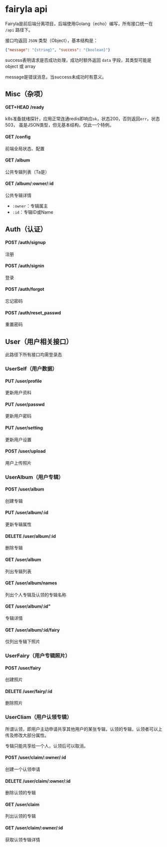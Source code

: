 # fairyla api

Fairyla是前后端分离项目，后端使用Golang（echo）编写，所有接口统一在 `/api` 路径下。

接口均返回 `JSON` 类型（Object），基本结构是：

```json
{"message": "{string}", "success": "{boolean}"}
```

success表明请求是否成功处理，成功时额外返回 `data` 字段，其类型可能是 object 或 array

message是错误消息，当success未成功时有意义。

## Misc（杂项）

#### GET+HEAD /ready

k8s准备就绪探针，应用正常连通redis即响应`ok`，状态200，否则返回`err`，状态503，
虽是JSON类型，但无基本结构，仅此一个特例。

#### GET /config

前端全局状态、配置

#### GET /album

公共专辑列表（Ta是）

#### GET /album/:owner/:id

公共专辑详情

- `:owner`：专辑属主
- `:id`：专辑ID或Name

## Auth（认证）

#### POST /auth/signup

注册

#### POST /auth/signin

登录

#### POST /auth/forgot

忘记密码

#### POST /auth/reset_passwd

重置密码

## User（用户相关接口）

此路径下所有接口均需登录态

### UserSelf（用户数据）

#### PUT /user/profile

更新用户资料

#### PUT /user/passwd

更新用户密码

#### PUT /user/setting

更新用户设置

#### POST /user/upload

用户上传照片

### UserAlbum（用户专辑）

#### POST /user/album

创建专辑

#### PUT /user/album/:id

更新专辑属性

#### DELETE /user/album/:id

删除专辑

#### GET /user/album

列出专辑列表

#### GET /user/album/names

列出个人专辑及认领的专辑名称

#### GET /user/album/:id"

专辑详情

#### GET /user/album/:id/fairy

仅列出专辑下照片

### UserFairy（用户专辑照片）

#### POST /user/fairy

创建照片

#### DELETE /user/fairy/:id

删除照片

### UserCliam（用户认领专辑）

所谓认领，即用户主动申请共享其他用户的某张专辑，认领的专辑，认领者可以上传及修改大部分属性。

专辑只能共享给一个人，认领后可以取消。

#### POST /user/claim/:owner/:id

创建一个认领申请

#### DELETE /user/claim/:owner/:id

删除认领的专辑

#### GET /user/claim

列出认领的专辑

#### GET /user/claim/:owner/:id

获取认领专辑详情

